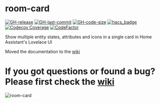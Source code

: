 # room-card

[![GH-release](https://img.shields.io/github/v/release/marcokreeft87/room-card.svg?style=flat-square)](https://github.com/marcokreeft87/room-card/releases)
[![GH-last-commit](https://img.shields.io/github/last-commit/marcokreeft87/room-card.svg?style=flat-square)](https://github.com/marcokreeft87/room-card/commits/master)
[![GH-code-size](https://img.shields.io/github/languages/code-size/marcokreeft87/room-card.svg?color=red&style=flat-square)](https://github.com/marcokreeft87/room-card)
[![hacs_badge](https://img.shields.io/badge/HACS-Default-41BDF5.svg?style=flat-square)](https://github.com/hacs/integration)
[![Codecov Coverage](https://img.shields.io/codecov/c/github/marcokreeft87/room-card/main.svg?style=flat-square)](https://codecov.io/gh/marcokreeft87/room-card/)
[![CodeFactor](https://www.codefactor.io/repository/github/marcokreeft87/room-card/badge?style=flat-square)](https://www.codefactor.io/repository/github/marcokreeft87/room-card)

Show multiple entity states, attributes and icons in a single card in Home Assistant's Lovelace UI

Moved the documentation to the [wiki](https://github.com/marcokreeft87/room-card/wiki)

# If you got questions or found a bug? Please first check the [wiki](https://github.com/marcokreeft87/room-card/wiki)

![room-card](https://raw.githubusercontent.com/marcokreeft87/room-card/master/example.png)

